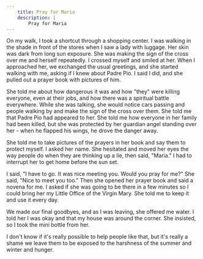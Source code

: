 ```yaml
---
    title: Pray for Maria
    description: |
        Pray for Maria
---
```

On my walk, I took a shortcut through a shopping center.
I was walking in the shade in front of the stores when I saw a lady with luggage.
Her skin was dark from long sun exposure.
She was making the sign of the cross over me and herself repeatedly.
I crossed myself and smiled at her.
When I approached her, we exchanged the usual greetings, and she started walking with me, asking if I knew about Padre Pio.
I said I did, and she pulled out a prayer book with pictures of him.

She told me about how dangerous it was and how "they" were killing everyone, even at their jobs, and how there was a spiritual battle everywhere.
While she was talking, she would notice cars passing and people walking by and make the sign of the cross over them.
She told me that Padre Pio had appeared to her.
She told me how everyone in her family had been killed, but she was protected by her guardian angel standing over her - when he flapped his wings, he drove the danger away.

She told me to take pictures of the prayers in her book and say them to protect myself.
I asked her name.
She hesitated and moved her eyes the way people do when they are thinking up a lie, then said, "Maria."
I had to interrupt her to get home before the sun set.

I said, "I have to go.
It was nice meeting you.
Would you pray for me?" She said, "Nice to meet you too."
Then she opened her prayer book and said a novena for me.
I asked if she was going to be there in a few minutes so I could bring her my Little Office of the Virgin Mary.
She told me to keep it and use it every day.

We made our final goodbyes, and as I was leaving, she offered me water.
I told her I was okay and that my house was around the corner.
She insisted, so I took the mini bottle from her.

I don't know if it's really possible to help people like that, but it's really a shame we leave them to be exposed to the harshness of the summer and winter and hunger.
